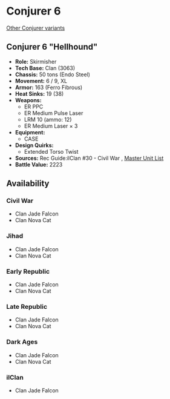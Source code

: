 # Conjurer 6 

[Other Conjurer variants](../conjurer.md) 

## Conjurer 6 "Hellhound" 

- **Role:** Skirmisher 
- **Tech Base:** Clan (3063) 
- **Chassis:** 50 tons (Endo Steel) 
- **Movement:** 6 / 9, XL 
- **Armor:** 163 (Ferro Fibrous) 
- **Heat Sinks:** 19 (38) 
- **Weapons:** 
  - ER PPC 
  - ER Medium Pulse Laser 
  - LRM 10 (ammo: 12) 
  - ER Medium Laser × 3 
- **Equipment:** 
  - CASE 
- **Design Quirks:** 
  - Extended Torso Twist 
- **Sources:** Rec Guide:ilClan #30 - Civil War , [Master Unit List](http://masterunitlist.info/Unit/Details/9429) 
- **Battle Value:** 2223 

## Availability 

### Civil War 

- Clan Jade Falcon 
- Clan Nova Cat 

### Jihad 

- Clan Jade Falcon 
- Clan Nova Cat 

### Early Republic 

- Clan Jade Falcon 
- Clan Nova Cat 

### Late Republic 

- Clan Jade Falcon 
- Clan Nova Cat 

### Dark Ages 

- Clan Jade Falcon 
- Clan Nova Cat 

### ilClan 

- Clan Jade Falcon 

